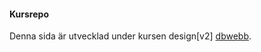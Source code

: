 #### Kursrepo

Denna sida är utvecklad under kursen design[v2] [dbwebb](https://dbwebb.se/kurser/design-v2).
